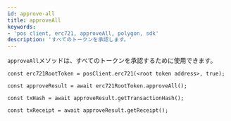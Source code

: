 ```yaml
---
id: approve-all
title: approveAll
keywords:
- 'pos client, erc721, approveAll, polygon, sdk'
description: 'すべてのトークンを承認します。'
---
```


`approveAll`メソッドは、すべてのトークンを承認するために使用できます。

```
const erc721RootToken = posClient.erc721(<root token address>, true);

const approveResult = await erc721RootToken.approveAll();

const txHash = await approveResult.getTransactionHash();

const txReceipt = await approveResult.getReceipt();

```
